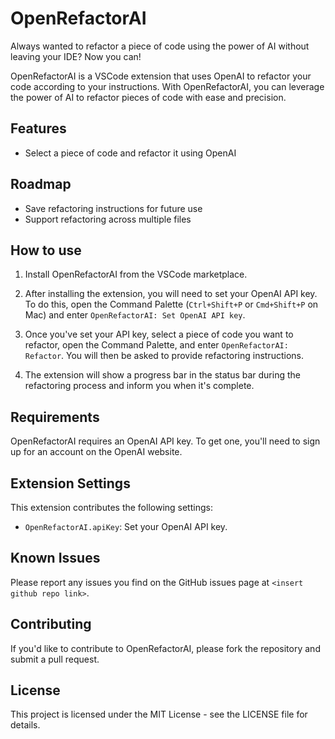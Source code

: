 # OpenRefactorAI

Always wanted to refactor a piece of code using the power of AI without leaving your IDE? Now you can!

OpenRefactorAI is a VSCode extension that uses OpenAI to refactor your code according to your instructions. With OpenRefactorAI, you can leverage the power of AI to refactor pieces of code with ease and precision.

## Features

- Select a piece of code and refactor it using OpenAI

## Roadmap

- Save refactoring instructions for future use
- Support refactoring across multiple files

## How to use

1. Install OpenRefactorAI from the VSCode marketplace.

2. After installing the extension, you will need to set your OpenAI API key. To do this, open the Command Palette (`Ctrl+Shift+P` or `Cmd+Shift+P` on Mac) and enter `OpenRefactorAI: Set OpenAI API key`.

3. Once you've set your API key, select a piece of code you want to refactor, open the Command Palette, and enter `OpenRefactorAI: Refactor`. You will then be asked to provide refactoring instructions.

4. The extension will show a progress bar in the status bar during the refactoring process and inform you when it's complete.

## Requirements

OpenRefactorAI requires an OpenAI API key. To get one, you'll need to sign up for an account on the OpenAI website.

## Extension Settings

This extension contributes the following settings:

- `OpenRefactorAI.apiKey`: Set your OpenAI API key.

## Known Issues

Please report any issues you find on the GitHub issues page at `<insert github repo link>`.

## Contributing

If you'd like to contribute to OpenRefactorAI, please fork the repository and submit a pull request.

## License

This project is licensed under the MIT License - see the LICENSE file for details.
